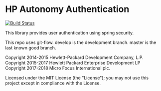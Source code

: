 # HP Autonomy Authentication

[![Build Status](https://travis-ci.org/hpe-idol/java-configuration-authentication.svg?branch=master)](https://travis-ci.org/hpe-idol/java-configuration-authentication)

This library provides user authentication using spring security.

This repo uses git-flow. develop is the development branch. master is the last known good branch.

Copyright 2014-2015 Hewlett-Packard Development Company, L.P.
<br>Copyright 2015-2017 Hewlett Packard Enterprise Development LP
<br>Copyright 2017-2018 Micro Focus International plc.

Licensed under the MIT License (the "License"); you may not use this project except in compliance with the License.
